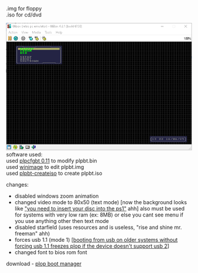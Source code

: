 .img for floppy
<br/>
.iso for cd/dvd


![image of plop](plop.png)
<br/>
software used:
<br/>
used [plpcfgbt 0.11](https://download.plop.at/files/bootmngr/plpcfgbt-0.11.zip) to modify plpbt.bin
<br/>
used [winimage](http://www.winimage.com/download.htm) to edit plpbt.img
<br/>
used [plpbt-createiso](https://download.plop.at/files/bootmngr/plpbt-createiso.zip) to create plpbt.iso

changes:
- disabled windows zoom animation
- changed video mode to 80x50 (text mode) [now the background looks like ["you need to insert your disc into the ps1"](https://www.avid.wiki/File:PlayStation_(Disc_read_error,_SCPH-5502).png) ahh] also must be used for systems with very low ram (ex: 8MB) or else you cant see menu if you use anything other then text mode
- disabled starfield (uses resources and is useless, "rise and shine mr. freeman" ahh)
- forces usb 1.1 (mode 1) [[booting from usb on older systems without forcing usb 1.1 freezes plop if the device doesn't support usb 2](https://forum.plop.at/index.php?topic=1104.0)]
- changed font to bios rom font


download - [plop boot manager](https://www.plop.at/en/bootmanager/download.html) 
